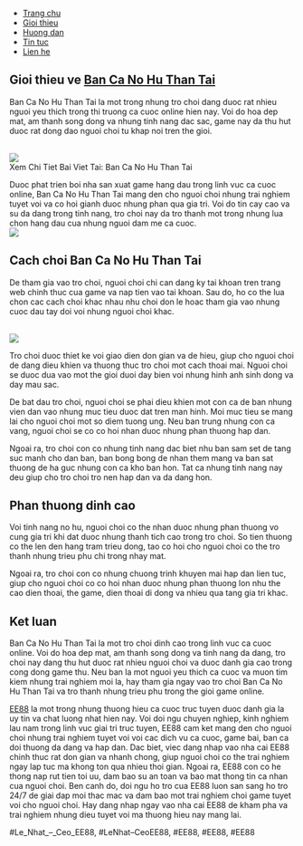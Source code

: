 <nav>
<ul>
<li><a href="#">Trang chu</a></li>
<li><a href="#">Gioi thieu</a></li>
<li><a href="#">Huong dan</a></li>
<li><a href="#">Tin tuc</a></li>
<li><a href="#">Lien he</a></li>
</ul>
</nav><main>
<h2>Gioi thieu ve <a href="https://ee88vn.wiki/ban-ca-no-hu-than-tai/">Ban Ca No Hu Than Tai</a></h2>
<p>Ban Ca No Hu Than Tai la mot trong nhung tro choi dang duoc rat nhieu nguoi yeu thich trong thi truong ca cuoc online hien nay. Voi do hoa dep mat, am thanh song dong va nhung tinh nang dac sac, game nay da thu hut duoc rat dong dao nguoi choi tu khap noi tren the gioi.</p><br><img src="https://ee88vn.wiki/wp-content/uploads/2025/04/Ban-Ca-No-Hu-Than-Tai-Trai-Nghiem-Giai-Tri-Dinh-Cao.png"></br>
Xem Chi Tiet Bai Viet Tai: Ban Ca No Hu Than Tai
<p>Duoc phat trien boi nha san xuat game hang dau trong linh vuc ca cuoc online, Ban Ca No Hu Than Tai mang den cho nguoi choi nhung trai nghiem tuyet voi va co hoi gianh duoc nhung phan qua gia tri. Voi do tin cay cao va su da dang trong tinh nang, tro choi nay da tro thanh mot trong nhung lua chon hang dau cua nhung nguoi dam me ca cuoc.<br><img src="https://ee88vn.wiki/wp-content/uploads/2025/04/Ban-ca-no-hu-than-tai-la-gi.png"></br>
<h2>Cach choi Ban Ca No Hu Than Tai</h2>
<p>De tham gia vao tro choi, nguoi choi chi can dang ky tai khoan tren trang web chinh thuc cua game va nap tien vao tai khoan. Sau do, ho co the lua chon cac cach choi khac nhau nhu choi don le hoac tham gia vao nhung cuoc dau tay doi voi nhung nguoi choi khac.</p><br><img src="https://ee88vn.wiki/wp-content/uploads/2025/04/Cach-choi-ban-ca-no-hu-than-tai-chi-tiet-cho-nguoi-moi.png"></br>
<p>Tro choi duoc thiet ke voi giao dien don gian va de hieu, giup cho nguoi choi de dang dieu khien va thuong thuc tro choi mot cach thoai mai. Nguoi choi se duoc dua vao mot the gioi duoi day bien voi nhung hinh anh sinh dong va day mau sac.
<p>De bat dau tro choi, nguoi choi se phai dieu khien mot con ca de ban nhung vien dan vao nhung muc tieu duoc dat tren man hinh. Moi muc tieu se mang lai cho nguoi choi mot so diem tuong ung. Neu ban trung nhung con ca vang, nguoi choi se co co hoi nhan duoc nhung phan thuong hap dan.</p>
<p>Ngoai ra, tro choi con co nhung tinh nang dac biet nhu ban sam set de tang suc manh cho dan ban, ban bong bong de nhan them mang va ban sat thuong de ha guc nhung con ca kho ban hon. Tat ca nhung tinh nang nay deu giup cho tro choi tro nen hap dan va da dang hon.
<h2>Phan thuong dinh cao</h2>
<p>Voi tinh nang no hu, nguoi choi co the nhan duoc nhung phan thuong vo cung gia tri khi dat duoc nhung thanh tich cao trong tro choi. So tien thuong co the len den hang tram trieu dong, tao co hoi cho nguoi choi co the tro thanh nhung trieu phu chi trong nhay mat.</p>
<p>Ngoai ra, tro choi con co nhung chuong trinh khuyen mai hap dan lien tuc, giup cho nguoi choi co co hoi nhan duoc nhung phan thuong lon nhu the cao dien thoai, the game, dien thoai di dong va nhieu qua tang gia tri khac.</p>
<h2>Ket luan</h2>
<p>Ban Ca No Hu Than Tai la mot tro choi dinh cao trong linh vuc ca cuoc online. Voi do hoa dep mat, am thanh song dong va tinh nang da dang, tro choi nay dang thu hut duoc rat nhieu nguoi choi va duoc danh gia cao trong cong dong game thu. Neu ban la mot nguoi yeu thich ca cuoc va muon tim kiem nhung trai nghiem moi la, hay tham gia ngay vao tro choi Ban Ca No Hu Than Tai va tro thanh nhung trieu phu trong the gioi game online.</p>
</main><p><a href="https://ee88vn.wiki/">EE88</a> la mot trong nhung thuong hieu ca cuoc truc tuyen duoc danh gia la uy tin va chat luong nhat hien nay. Voi doi ngu chuyen nghiep, kinh nghiem lau nam trong linh vuc giai tri truc tuyen, EE88 cam ket mang den cho nguoi choi nhung trai nghiem tuyet voi voi cac dich vu ca cuoc, game bai, ban ca doi thuong da dang va hap dan. Dac biet, viec dang nhap vao nha cai EE88 chinh thuc rat don gian va nhanh chong, giup nguoi choi co the trai nghiem ngay lap tuc ma khong ton qua nhieu thoi gian. Ngoai ra, EE88 con co he thong nap rut tien toi uu, dam bao su an toan va bao mat thong tin ca nhan cua nguoi choi. Ben canh do, doi ngu ho tro cua EE88 luon san sang ho tro 24/7 de giai dap moi thac mac va dam bao mot trai nghiem choi game tuyet voi cho nguoi choi. Hay dang nhap ngay vao nha cai EE88 de kham pha va trai nghiem nhung dieu tuyet voi ma thuong hieu nay mang lai.</p>
#Le_Nhat_–_Ceo_EE88, #LeNhat–CeoEE88, #EE88, #EE88, #EE88
